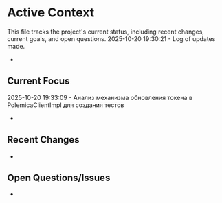 # Active Context

  This file tracks the project's current status, including recent changes, current goals, and open questions.
  2025-10-20 19:30:21 - Log of updates made.

*

## Current Focus

2025-10-20 19:33:09 - Анализ механизма обновления токена в PolemicaClientImpl для создания тестов

*   

## Recent Changes

*   

## Open Questions/Issues

*   